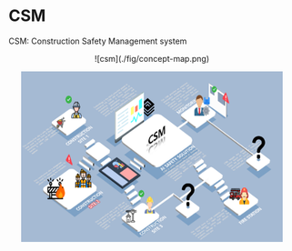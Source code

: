 # CSM
CSM: Construction Safety Management system

 <p align="center">
    ![csm](./fig/concept-map.png)
 </p>
 
 <p align="center">
  <img width="460" height="300" src="./fig/concept-map.png">
</p>

